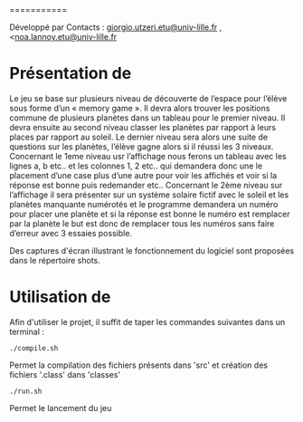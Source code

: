 <Planet Game>
===========

Développé par <Giorgio UTZERI> <Noa LANNOY>
Contacts : <giorgio.utzeri.etu@univ-lille.fr> , <noa.lannoy.etu@univ-lille.fr

# Présentation de <Planet Gamem>

<Description de votre jeu>
Le jeu se base sur plusieurs niveau de découverte de l’espace pour l’élève sous forme d’un « memory game ». Il devra alors trouver les positions commune de plusieurs planètes dans un tableau pour le premier niveau. Il devra ensuite au second niveau classer les planètes par rapport à leurs places par rapport au soleil. Le dernier niveau sera alors une suite de questions sur les planètes, l’élève gagne alors si il réussi les 3 niveaux.
Concernant le 1eme niveau usr l’affichage nous ferons un tableau avec les lignes a, b etc.. et les colonnes 1, 2 etc.. qui demandera donc une le placement d’une case plus d’une autre pour voir les affichés et voir si la réponse est bonne puis redemander etc..
Concernant le 2ème niveau sur l’affichage il sera présenter sur un système solaire fictif avec le soleil et les planètes manquante numérotés et le programme demandera un numéro pour placer une planète et si la réponse est bonne le numéro est remplacer par la planète le but est donc de remplacer tous les numéros sans faire d’erreur avec 3 essaies possible.

Des captures d'écran illustrant le fonctionnement du logiciel sont proposées dans le répertoire shots.


# Utilisation de <Planet Game>

Afin d'utiliser le projet, il suffit de taper les commandes suivantes dans un terminal :

```
./compile.sh
```
Permet la compilation des fichiers présents dans 'src' et création des fichiers '.class' dans 'classes'

```
./run.sh
```
Permet le lancement du jeu
